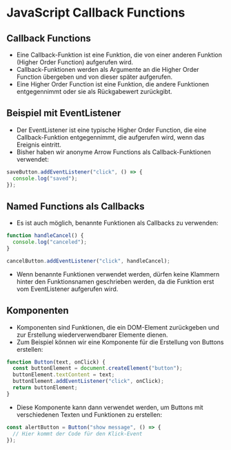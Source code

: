# JavaScript Callback Functions

## Callback Functions

- Eine Callback-Funktion ist eine Funktion, die von einer anderen Funktion (Higher Order Function) aufgerufen wird.
- Callback-Funktionen werden als Argumente an die Higher Order Function übergeben und von dieser später aufgerufen.
- Eine Higher Order Function ist eine Funktion, die andere Funktionen entgegennimmt oder sie als Rückgabewert zurückgibt.

## Beispiel mit EventListener

- Der EventListener ist eine typische Higher Order Function, die eine Callback-Funktion entgegennimmt, die aufgerufen wird, wenn das Ereignis eintritt.
- Bisher haben wir anonyme Arrow Functions als Callback-Funktionen verwendet:

```javascript
saveButton.addEventListener("click", () => {
  console.log("saved");
});
```

## Named Functions als Callbacks

- Es ist auch möglich, benannte Funktionen als Callbacks zu verwenden:

```javascript
function handleCancel() {
  console.log("canceled");
}

cancelButton.addEventListener("click", handleCancel);
```

- Wenn benannte Funktionen verwendet werden, dürfen keine Klammern hinter den Funktionsnamen geschrieben werden, da die Funktion erst vom EventListener aufgerufen wird.

## Komponenten

- Komponenten sind Funktionen, die ein DOM-Element zurückgeben und zur Erstellung wiederverwendbarer Elemente dienen.
- Zum Beispiel können wir eine Komponente für die Erstellung von Buttons erstellen:

```javascript
function Button(text, onClick) {
  const buttonElement = document.createElement("button");
  buttonElement.textContent = text;
  buttonElement.addEventListener("click", onClick);
  return buttonElement;
}
```

- Diese Komponente kann dann verwendet werden, um Buttons mit verschiedenen Texten und Funktionen zu erstellen:

```javascript
const alertButton = Button("show message", () => {
  // Hier kommt der Code für den Klick-Event
});
```
